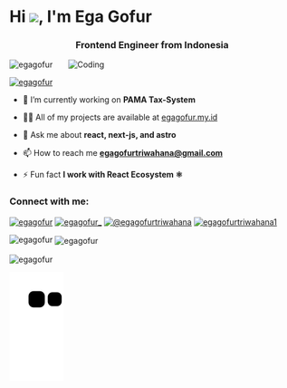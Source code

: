 <h1>Hi <img src="https://github.com/TheDudeThatCode/TheDudeThatCode/blob/master/Assets/Hi.gif" width="29px">, I'm Ega Gofur</h1>
<h3 align="center">Frontend Engineer from Indonesia</h3>
<img align="right" alt="Coding" width="400" src="https://media.tenor.com/rePDfDWO3XoAAAAd/hacking.gif">


<p align="left"> <img src="https://komarev.com/ghpvc/?username=egagofur&label=Profile%20views&color=0e75b6&style=flat" alt="egagofur" /> </p>

<p align="left"> <a href="https://github.com/ryo-ma/github-profile-trophy"><img src="https://github-profile-trophy.vercel.app/?username=egagofur" alt="egagofur" /></a> </p>

- 🔭 I’m currently working on **PAMA Tax-System**

- 👨‍💻 All of my projects are available at [egagofur.my.id](egagofur.my.id)

- 💬 Ask me about **react, next-js, and astro**

- 📫 How to reach me **egagofurtriwahana@gmail.com**

- ⚡ Fun fact **I work with React Ecosystem ⚛️**

<h3 align="left">Connect with me:</h3>
<p align="left">
<a href="https://linkedin.com/in/egagofur" target="blank"><img align="center" src="https://raw.githubusercontent.com/rahuldkjain/github-profile-readme-generator/master/src/images/icons/Social/linked-in-alt.svg" alt="egagofur" height="30" width="40" /></a>
<a href="https://instagram.com/egagofur_" target="blank"><img align="center" src="https://raw.githubusercontent.com/rahuldkjain/github-profile-readme-generator/master/src/images/icons/Social/instagram.svg" alt="egagofur_" height="30" width="40" /></a>
<a href="https://medium.com/@egagofurtriwahana" target="blank"><img align="center" src="https://raw.githubusercontent.com/rahuldkjain/github-profile-readme-generator/master/src/images/icons/Social/medium.svg" alt="@egagofurtriwahana" height="30" width="40" /></a>
<a href="https://www.hackerrank.com/egagofurtriwahana1" target="blank"><img align="center" src="https://raw.githubusercontent.com/rahuldkjain/github-profile-readme-generator/master/src/images/icons/Social/hackerrank.svg" alt="egagofurtriwahana1" height="30" width="40" /></a>
</p>

<p><img align="left" src="https://github-readme-stats.vercel.app/api/top-langs?username=egagofur&show_icons=true&locale=en&layout=compact" alt="egagofur" /></p>

<p>&nbsp;<img align="center" src="https://github-readme-stats.vercel.app/api?username=egagofur&show_icons=true&locale=en" alt="egagofur" /></p>

<p><img align="center" src="https://github-readme-streak-stats.herokuapp.com/?user=egagofur&" alt="egagofur" /></p>

![snake gif](https://github.com/amajaying/amajaying/blob/output/github-contribution-grid-snake.svg)
